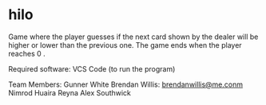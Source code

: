 # hilo

Game where the player guesses if the next card shown by the dealer will be higher or lower than the previous one. The game ends when the player reaches 0 .

Required software: 
VCS Code (to run the program)

Team Members:
Gunner White
Brendan Willis: brendanwillis@me.conm
Nimrod Huaira Reyna
Alex Southwick
